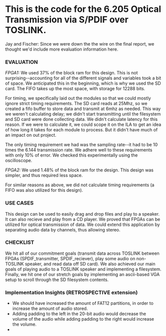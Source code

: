 # This is the code for the 6.205 Optical Transmission via S/PDIF over TOSLINK. 

Jay and Fischer: Since we were down the the wire on the final report, we thought we'd include more evaluation information here.

### EVALUATION
*FPGA1:* We used 37% of the block ram for this design. This is not surprising--accounting for all of the different signals and variables took a bit of space. We anticipated this in the beginning, which is why we used the SD card. The FIFO takes up the most space, with storage for 12288 bits. 

For timing, we specifically laid out the modules so that we could mostly ignore strict timing requirements. The SD card reads at 25Mhz, so we created a fifo buffer to store data and transmit at 6mhz as needed. This way we weren't calculating delay; we didn't start transmitting until the filesystem and SD card were done collecting data. We didn't calculate latency for this reason. If we were to calculate it, we could scope it on the ILA to get an idea of how long it takes for each module to process. But it didn't have much of an impact on out project. 

The only timing requirement we had was the sampling rate--it had to be 10 times the 6.144 transmission rate. We adhere well to these requirements with only 10% of error. We checked this experimentally using the oscilloscope. 

*FPGA2:* We used 1.48% of the block ram for the design. This design was simpler, and thus required less space. 

For similar reasons as above, we did not calculate timing requirements (a FIFO was also utilized for this design). 

### USE CASES
This design can be used to easily drag and drop files and play to a speaker. It can also recieve and play from a CD player. We proved that FPGAs can be utilized for optical transmission of data. We could extend this application by separating audio data by channels, thus allowing stereo.

### CHECKLIST
We hit all of our commitment goals (transmit data across TOSLINK between FPGAs (SPDIF_transmitter, SPDIF_reciever), play some audio on non-TOSLINK speaker, and read data off SD card). We also achieved our main goals of playing audio to a TOSLINK speaker and implementing a filesystem. Finally, we hit one of our stretch goals by implementing an ascii-based VGA setup to scroll through the SD filesystem contents. 

### Implementation Insights (RETROSPECTIVE extension)
* We should have increased the amount of FAT12 partitions, in order to increase the amount of audio stored.
* Adding padding to the left in the 20-bit audio would decrease the volume of the audio while adding padding to the right would increase the volume.
*  
